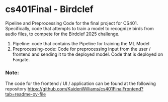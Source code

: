 # cs401Final - Birdclef


Pipeline and Preprocessing Code for the final project for CS401. Specifically, code that attempts to train a model to recognize birds from audio files, to compete for the Birdclef 2025 challenge.
1. Pipeline: code that contains the Pipeline for training the ML Model
2. Preprocessing-code: Code for preprocessing input from the user / frontend and sending it to the deployed model. Code that is deployed on Fargate. 

### Note:

The code for the frontend / UI / application can be found at the following repository https://github.com/KaidenWilliams/cs401FinalFrontend?tab=readme-ov-file
